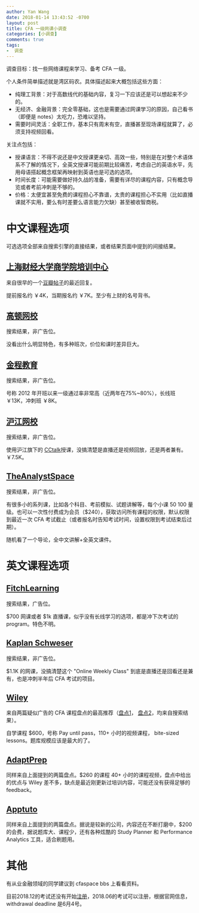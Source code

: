 ```yaml
---
author: Yan Wang
date: 2018-01-14 13:43:52 -0700
layout: post
title: CFA 一级网课小调查
categories: [小调查]
comments: true
tags:
-  调查
---
```


调查目标：找一些网络课程来学习、备考 CFA 一级。

个人条件简单描述就是湾区码农。具体描述起来大概包括这些方面：

* 纯理工背景：对于高数线代的基础内容，复习一下应该还是可以想起来不少的。
* 无经济、金融背景：完全零基础，这也是需要通过网课学习的原因，自己看书（即便是 notes）太吃力，恐难以坚持。
* 需要时间灵活：全职工作，基本只有周末有空，直播甚至现场课程就算了，必须支持视频回看。

关注点包括：

* 授课语言：不得不说还是中文授课更亲切、高效一些，特别是在对整个术语体系不了解的情况下，全英文授课可能前期比较痛苦，考虑自己的英语水平，先用母语搭起概念框架再映射到英语也是可选的选项。
* 时间长度：可能需要做好持久战的准备，需要有详尽的课程内容，只有概念导览或者考前冲刺是不够的。
* 价格：太便宜甚至免费的课程担心不靠谱，太贵的课程担心不实用（比如直播课就不实用，要么有时差要么语言能力欠缺）甚至被收智商税。

# 中文课程选项

可选选项全部来自搜索引擎的直接结果，或者结果页面中提到的间接结果。

## [上海财经大学商学院培训中心](http://v.shufe-cec.com/)

来自很早的一个[豆瓣帖子](https://www.douban.com/group/topic/18684191/)的最近回复。

提前报名约 ￥4K，当期报名约 ￥7K。至少有上财的名号背书。

## [高顿网校](https://www.gaodun.com/st/cfa/)

搜索结果，非广告位。

没看出什么明显特色，有多种班次，价位和课时差异巨大。

## [金程教育](http://cfa.gfedu.com/class/cfa1/)

搜索结果，非广告位。

号称 2012 年开班以来一级通过率非常高（近两年在75%~80%），长线班 ￥13K，冲刺班 ￥8K。

## [沪江网校](https://class.hujiang.com/category/247/p23_611)

搜索结果，非广告位。

使用沪江旗下的 [CCtalk](https://www.cctalk.com/)授课，没搞清楚是直播还是视频回放，还是两者兼有。￥7.5K。

## [TheAnalystSpace](http://edu.theanalystspace.com/course/CFA1)

搜索结果，非广告位。

有很多小的系列课，比如各个科目、考前模拟、试题讲解等，每个小课 $50~$100 量级。也可以一次性付费成为会员（$240），获取访问所有课程的权限，默认权限到最近一次 CFA 考试截止（或者报名时告知考试时间，设置权限到考试结束后过期）。

随机看了一个导论，全中文讲解+全英文课件。

# 英文课程选项

## [FitchLearning](https://www.fitchexamprep.com/?gclid=EAIaIQobChMI5puW5-LY2AIVybfACh3LLQ_hEAAYAiAAEgJkYvD_BwE)

搜索结果，广告位。

$700 网课或者 $1k 直播课，似乎没有长线学习的选项，都是冲下次考试的 program。特色不明。

## [Kaplan Schweser](https://www.schweser.com/cfa/level-1/classes/online-classes)

搜索结果，非广告位。

$1.1K 的网课，没搞清楚这个 "Online Weekly Class" 到底是直播还是回看还是兼有，也是冲刺半年后 CFA 考试的项目。

## [Wiley](https://www.efficientlearning.com/cfa/products/level-1/self-study-review-course/)

来自两篇疑似广告的 CFA 课程盘点的最高推荐（[盘点1](http://www.ais-cpa.com/best-cfa-study-materials/)， [盘点2](https://crushthefinancialanalystexam.com/best-cfa-study-materials/)，均来自搜索结果）。

自学课程 $600，号称 Pay until pass，110+ 小时的视频课程， bite-sized lessons。题库规模应该是最大的了。

## [AdaptPrep](https://www.adaptprep.com/cfa/level-1/trial/?usource=lc)

同样来自上面提到的两篇盘点。$260 的课程 40+ 小时的课程视频，盘点中给出的优点与 Wiley 差不多，缺点是最近刚更新过培训内容，可能还没有获得足够的 feedback。

## [Apptuto](http://www.apptuto.com/exams/)

同样来自上面提到的两篇盘点。据说是较新的公司，内容还在不断打磨中，$200 的会费，据说题库大、课程少，还有各种炫酷的 Study Planner 和 Performance Analytics 工具，适合刷题用。

# 其他

有从业金融领域的同学建议到 cfaspace bbs 上看看资料。

目前2018.12的考试还没有开始[注册](https://www.cfainstitute.org/programs/cfaprogram/register/Pages/fee_schedule.aspx)，2018.06的考试可以注册，根据官网信息，withdrawal deadline 是6月4号。
